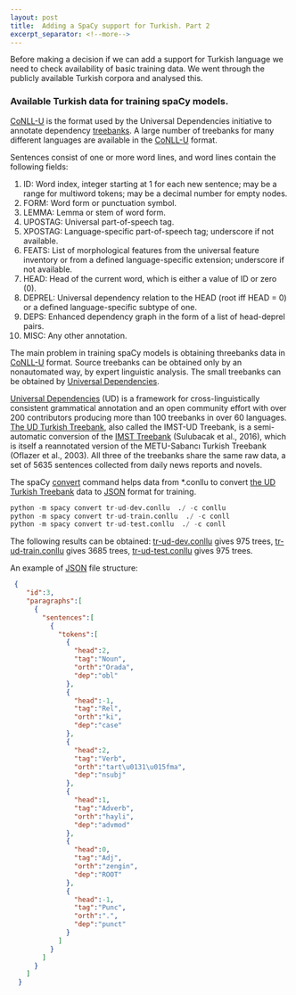 ```yaml
---
layout: post
title:  Adding a SpaCy support for Turkish. Part 2
excerpt_separator: <!--more-->
---
```

Before making a decision if we can add a support for Turkish language we need to check availability of basic training data.
We went through the publicly available Turkish corpora and analysed this.

<!--more-->

### Available Turkish data for training spaCy models.

[CoNLL-U](http://universaldependencies.org/format.html) is the format used by the Universal Dependencies initiative to annotate dependency [treebanks](https://en.wikipedia.org/wiki/Treebank). A large number of treebanks for many different languages are available in the [CoNLL-U](http://universaldependencies.org/format.html) format.

Sentences consist of one or more word lines, and word lines contain the following fields:
   1. ID: Word index, integer starting at 1 for each new sentence; may be a range for multiword tokens; may be a decimal number for empty nodes.
   2. FORM: Word form or punctuation symbol.
   3. LEMMA: Lemma or stem of word form.
   4. UPOSTAG: Universal part-of-speech tag.
   5. XPOSTAG: Language-specific part-of-speech tag; underscore if not available.
   6. FEATS: List of morphological features from the universal feature inventory or from a defined language-specific extension; underscore if not available.
   7. HEAD: Head of the current word, which is either a value of ID or zero (0).
   8. DEPREL: Universal dependency relation to the HEAD (root iff HEAD = 0) or a defined language-specific subtype of one.
   9. DEPS: Enhanced dependency graph in the form of a list of head-deprel pairs.
   10. MISC: Any other annotation.

The main problem in training spaCy models is obtaining threebanks data in [CoNLL-U](http://universaldependencies.org/format.html) format. Source treebanks can be obtained only by an nonautomated way, by expert linguistic analysis. The small treebanks can be obtained by [Universal Dependencies](http://universaldependencies.org/).

[Universal Dependencies](http://universaldependencies.org/) (UD) is a framework for cross-linguistically consistent grammatical annotation and an open community effort with over 200 contributors producing more than 100 treebanks in over 60 languages. [The UD Turkish Treebank](https://github.com/UniversalDependencies/UD_Turkish), also called the IMST-UD Treebank, is a semi-automatic conversion of the [IMST Treebank](https://web.itu.edu.tr/gulsenc/papers/turcling2016_treebank.pdf) (Sulubacak et al., 2016), which is itself a reannotated version of the METU-Sabancı Turkish Treebank (Oflazer et al., 2003). All three of the treebanks share the same raw data, a set of 5635 sentences collected from daily news reports and novels.

The spaCy [convert](https://spacy.io/api/cli#convert) command helps data from *.conllu to convert [the UD Turkish Treebank](https://github.com/UniversalDependencies/UD_Turkish) data to [JSON](https://spacy.io/api/annotation#json-input) format for training.

```python
python -m spacy convert tr-ud-dev.conllu  ./ -c conllu
python -m spacy convert tr-ud-train.conllu  ./ -c conll
python -m spacy convert tr-ud-test.conllu  ./ -c conll
```
The following results can be obtained: [tr-ud-dev.conllu](https://github.com/UniversalDependencies/UD_Turkish/blob/master/tr-ud-dev.conllu) gives 975 trees, [tr-ud-train.conllu](https://github.com/UniversalDependencies/UD_Turkish/blob/master/tr-ud-train.conllu) gives 3685 trees, [tr-ud-test.conllu](https://github.com/UniversalDependencies/UD_Turkish/blob/master/tr-ud-test.conllu) gives 975 trees.

An example of [JSON](https://spacy.io/api/annotation#json-input) file structure:

```json
 {
    "id":3,
    "paragraphs":[
      {
        "sentences":[
          {
            "tokens":[
              {
                "head":2,
                "tag":"Noun",
                "orth":"Orada",
                "dep":"obl"
              },
              {
                "head":-1,
                "tag":"Rel",
                "orth":"ki",
                "dep":"case"
              },
              {
                "head":2,
                "tag":"Verb",
                "orth":"tart\u0131\u015fma",
                "dep":"nsubj"
              },
              {
                "head":1,
                "tag":"Adverb",
                "orth":"hayli",
                "dep":"advmod"
              },
              {
                "head":0,
                "tag":"Adj",
                "orth":"zengin",
                "dep":"ROOT"
              },
              {
                "head":-1,
                "tag":"Punc",
                "orth":".",
                "dep":"punct"
              }
            ]
          }
        ]
      }
    ]
  }
```